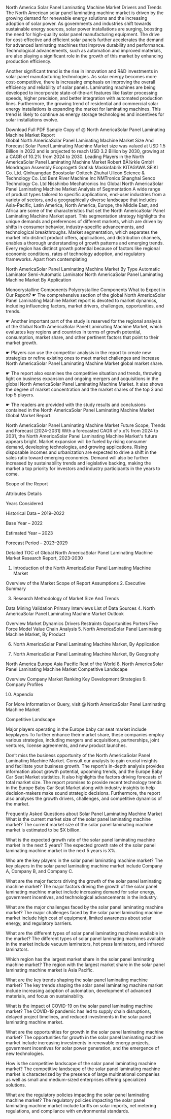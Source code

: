 North America Solar Panel Laminating Machine Market Drivers and Trends
The North American solar panel laminating machine market is driven by the growing demand for renewable energy solutions and the increasing adoption of solar power. As governments and industries shift towards sustainable energy sources, solar power installations are surging, boosting the need for high-quality solar panel manufacturing equipment. The drive for cost-effective and efficient solar panels further accelerates the demand for advanced laminating machines that improve durability and performance. Technological advancements, such as automation and improved materials, are also playing a significant role in the growth of this market by enhancing production efficiency.

Another significant trend is the rise in innovation and R&D investments in solar panel manufacturing technologies. As solar energy becomes more cost-competitive, there is increasing emphasis on improving the overall efficiency and reliability of solar panels. Laminating machines are being developed to incorporate state-of-the-art features like faster processing speeds, higher precision, and better integration with automated production lines. Furthermore, the growing trend of residential and commercial solar energy installations is expanding the market for laminating machines. This trend is likely to continue as energy storage technologies and incentives for solar installations evolve.

Download Full PDF Sample Copy of @ North AmericaSolar Panel Laminating Machine Market Report  
Global North AmericaSolar Panel Laminating Machine Market Size And Forecast
Solar Panel Laminating Machine Market size was valued at USD 1.5 Billion in 2022 and is projected to reach USD 3.2 Billion by 2030, growing at a CAGR of 10.2% from 2024 to 2030.
Leading Players in the North AmericaSolar Panel Laminating Machine Market
Robert BÃ¼rkle GmbH
Mondragon Assembly
Ecoprogetti
Grafisk Maskinfabrik
KITAGAWA SEIKI Co.
Ltd.
Qinhuangdao Boostsolar
Ooitech
Zhuhai Ulicon Science & Technology Co.
Ltd
Bent River Machine Inc
NMTronics
Shanghai Senco Technology Co.
Ltd
Nisshinbo Mechatronics Inc
Global North AmericaSolar Panel Laminating Machine Market Analysis of Segmentation
A wide range of product types tailored to specific applications, end-user industries from a variety of sectors, and a geographically diverse landscape that includes Asia-Pacific, Latin America, North America, Europe, the Middle East, and Africa are some of the characteristics that set the North AmericaSolar Panel Laminating Machine Market apart. This segmentation strategy highlights the unique demands and preferences of different markets, which are driven by shifts in consumer behavior, industry-specific advancements, and technological breakthroughs. Market segmentation, which separates the market into distinct product offers, applications, and distribution channels, enables a thorough understanding of growth patterns and emerging trends. Every region has distinct growth potential because of factors like regional economic conditions, rates of technology adoption, and regulatory frameworks. Apart from contemplating

North AmericaSolar Panel Laminating Machine Market By Type
Automatic Laminator
Semi-Automatic Laminator
North AmericaSolar Panel Laminating Machine Market By Application

Monocrystalline Components
Polycrystalline Components
What to Expect in Our Report?
☛ The comprehensive section of the global North AmericaSolar Panel Laminating Machine Market report is devoted to market dynamics, including influencing factors, market drivers, challenges, opportunities, and trends.

☛ Another important part of the study is reserved for the regional analysis of the Global North AmericaSolar Panel Laminating Machine Market, which evaluates key regions and countries in terms of growth potential, consumption, market share, and other pertinent factors that point to their market growth.

☛ Players can use the competitor analysis in the report to create new strategies or refine existing ones to meet market challenges and increase North AmericaSolar Panel Laminating Machine Market global market share.

☛ The report also examines the competitive situation and trends, throwing light on business expansion and ongoing mergers and acquisitions in the global North AmericaSolar Panel Laminating Machine Market. It also shows the degree of market concentration and the market shares of the top 3 and top 5 players.

☛ The readers are provided with the study results and conclusions contained in the North AmericaSolar Panel Laminating Machine Market Global Market Report.

North AmericaSolar Panel Laminating Machine Market Future Scope, Trends and Forecast [2024-2031]
With a forecasted CAGR of x.x% from 2024 to 2031, the North AmericaSolar Panel Laminating Machine Market's future appears bright. Market expansion will be fueled by rising consumer demand, developing technologies, and growing applications. Rising disposable incomes and urbanization are expected to drive a shift in the sales ratio toward emerging economies. Demand will also be further increased by sustainability trends and legislative backing, making the market a top priority for investors and industry participants in the years to come.

Scope of the Report

Attributes Details

Years Considered

Historical Data – 2019–2022

Base Year – 2022

Estimated Year – 2023

Forecast Period – 2023–2029

Detailed TOC of Global North AmericaSolar Panel Laminating Machine Market Research Report, 2023-2030
1. Introduction of the North AmericaSolar Panel Laminating Machine Market

Overview of the Market
Scope of Report
Assumptions
2. Executive Summary

3. Research Methodology of Market Size And Trends

Data Mining
Validation
Primary Interviews
List of Data Sources
4. North AmericaSolar Panel Laminating Machine Market Outlook

Overview
Market Dynamics
Drivers
Restraints
Opportunities
Porters Five Force Model
Value Chain Analysis
5. North AmericaSolar Panel Laminating Machine Market, By Product

6. North AmericaSolar Panel Laminating Machine Market, By Application

7. North AmericaSolar Panel Laminating Machine Market, By Geography

North America
Europe
Asia Pacific
Rest of the World
8. North AmericaSolar Panel Laminating Machine Market Competitive Landscape

Overview
Company Market Ranking
Key Development Strategies
9. Company Profiles

10. Appendix

For More Information or Query, visit @ North AmericaSolar Panel Laminating Machine Market

Competitive Landscape

Major players operating in the Europe baby car seat market include keyplayers To further enhance their market share, these companies employ various strategies, including mergers and acquisitions, partnerships, joint ventures, license agreements, and new product launches.

Don’t miss the business opportunity of the North AmericaSolar Panel Laminating Machine Market. Consult our analysts to gain crucial insights and facilitate your business growth.
The report's in-depth analysis provides information about growth potential, upcoming trends, and the Europe Baby Car Seat Market statistics. It also highlights the factors driving forecasts of total market size. The report promises to provide recent technology trends in the Europe Baby Car Seat Market along with industry insights to help decision-makers make sound strategic decisions. Furthermore, the report also analyses the growth drivers, challenges, and competitive dynamics of the market.

Frequently Asked Questions about Solar Panel Laminating Machine Market
What is the current market size of the solar panel laminating machine market?
The current market size of the solar panel laminating machine market is estimated to be $X billion.

What is the expected growth rate of the solar panel laminating machine market in the next 5 years?
The expected growth rate of the solar panel laminating machine market in the next 5 years is X%.

Who are the key players in the solar panel laminating machine market?
The key players in the solar panel laminating machine market include Company A, Company B, and Company C.

What are the major factors driving the growth of the solar panel laminating machine market?
The major factors driving the growth of the solar panel laminating machine market include increasing demand for solar energy, government incentives, and technological advancements in the industry.

What are the major challenges faced by the solar panel laminating machine market?
The major challenges faced by the solar panel laminating machine market include high cost of equipment, limited awareness about solar energy, and regulatory barriers.

What are the different types of solar panel laminating machines available in the market?
The different types of solar panel laminating machines available in the market include vacuum laminators, hot press laminators, and infrared laminators.

Which region has the largest market share in the solar panel laminating machine market?
The region with the largest market share in the solar panel laminating machine market is Asia Pacific.

What are the key trends shaping the solar panel laminating machine market?
The key trends shaping the solar panel laminating machine market include increasing adoption of automation, development of advanced materials, and focus on sustainability.

What is the impact of COVID-19 on the solar panel laminating machine market?
The COVID-19 pandemic has led to supply chain disruptions, delayed project timelines, and reduced investments in the solar panel laminating machine market.

What are the opportunities for growth in the solar panel laminating machine market?
The opportunities for growth in the solar panel laminating machine market include increasing investments in renewable energy projects, government incentives for solar power generation, and the emergence of new technologies.

How is the competitive landscape of the solar panel laminating machine market?
The competitive landscape of the solar panel laminating machine market is characterized by the presence of large multinational companies as well as small and medium-sized enterprises offering specialized solutions.

What are the regulatory policies impacting the solar panel laminating machine market?
The regulatory policies impacting the solar panel laminating machine market include tariffs on solar imports, net metering regulations, and compliance with environmental standards.
